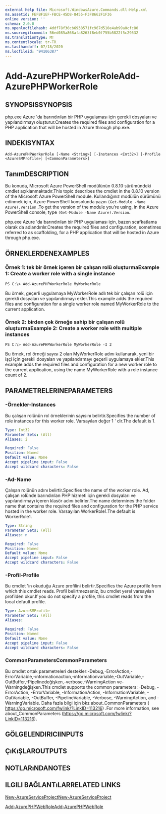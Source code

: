 ```yaml
---
external help file: Microsoft.WindowsAzure.Commands.dll-Help.xml
ms.assetid: FEFBF1EF-FBCE-45D8-8455-F3F8662F1F36
online version: ''
schema: 2.0.0
ms.openlocfilehash: 4ddf78f30cb6938571fc967d510e4ab99a0cfc80
ms.sourcegitcommit: 56ed085a868afa8263f8eb0f755b5822f5c29532
ms.translationtype: MT
ms.contentlocale: tr-TR
ms.lasthandoff: 07/18/2020
ms.locfileid: "94106387"
---
```

# <span data-ttu-id="b1881-101">Add-AzurePHPWorkerRole</span><span class="sxs-lookup"><span data-stu-id="b1881-101">Add-AzurePHPWorkerRole</span></span>

## <span data-ttu-id="b1881-102">SYNOPSIS</span><span class="sxs-lookup"><span data-stu-id="b1881-102">SYNOPSIS</span></span>
<span data-ttu-id="b1881-103">php.exe Azure 'da barındırılan bir PHP uygulaması için gerekli dosyaları ve yapılandırmayı oluşturur.</span><span class="sxs-lookup"><span data-stu-id="b1881-103">Creates the required files and configuration for a PHP application that will be hosted in Azure through php.exe.</span></span>

## <span data-ttu-id="b1881-104">INDEKI</span><span class="sxs-lookup"><span data-stu-id="b1881-104">SYNTAX</span></span>

```
Add-AzurePHPWorkerRole [-Name <String>] [-Instances <Int32>] [-Profile <AzureSMProfile>] [<CommonParameters>]
```

## <span data-ttu-id="b1881-105">Tanım</span><span class="sxs-lookup"><span data-stu-id="b1881-105">DESCRIPTION</span></span>
<span data-ttu-id="b1881-106">Bu konuda, Microsoft Azure PowerShell modülünün 0.8.10 sürümündeki cmdlet açıklanmaktadır.</span><span class="sxs-lookup"><span data-stu-id="b1881-106">This topic describes the cmdlet in the 0.8.10 version of the Microsoft Azure PowerShell module.</span></span>
<span data-ttu-id="b1881-107">Kullandığınız modülün sürümünü edinmek için, Azure PowerShell konsolunda yazın `(Get-Module -Name Azure).Version` .</span><span class="sxs-lookup"><span data-stu-id="b1881-107">To get the version of the module you're using, in the Azure PowerShell console, type `(Get-Module -Name Azure).Version`.</span></span>

<span data-ttu-id="b1881-108">php.exe Azure 'da barındırılan bir PHP uygulaması için, bazen scafkatlama olarak da adlandırılır.</span><span class="sxs-lookup"><span data-stu-id="b1881-108">Creates the required files and configuration, sometimes referred to as scaffolding, for a PHP application that will be hosted in Azure through php.exe.</span></span>

## <span data-ttu-id="b1881-109">ÖRNEKLERDEN</span><span class="sxs-lookup"><span data-stu-id="b1881-109">EXAMPLES</span></span>

### <span data-ttu-id="b1881-110">Örnek 1: tek bir örnek içeren bir çalışan rolü oluşturma</span><span class="sxs-lookup"><span data-stu-id="b1881-110">Example 1: Create a worker role with a single instance</span></span>
```
PS C:\> Add-AzurePHPWorkerRole MyWorkerRole
```

<span data-ttu-id="b1881-111">Bu örnek, geçerli uygulamaya MyWorkerRole adlı tek bir çalışan rolü için gerekli dosyaları ve yapılandırmayı ekler.</span><span class="sxs-lookup"><span data-stu-id="b1881-111">This example adds the required files and configuration for a single worker role named MyWorkerRole to the current application.</span></span>

### <span data-ttu-id="b1881-112">Örnek 2: birden çok örneğe sahip bir çalışan rolü oluşturma</span><span class="sxs-lookup"><span data-stu-id="b1881-112">Example 2: Create a worker role with multiple instances</span></span>
```
PS C:\> Add-AzurePHPWorkerRole MyWorkerRole -I 2
```

<span data-ttu-id="b1881-113">Bu örnek, rol örneği sayısı 2 olan MyWorkerRole adını kullanarak, yeni bir işçi için gerekli dosyaları ve yapılandırmayı geçerli uygulamaya ekler.</span><span class="sxs-lookup"><span data-stu-id="b1881-113">This example adds the required files and configuration for a new worker role to the current application, using the name MyWorkerRole with a role instance count of 2.</span></span>

## <span data-ttu-id="b1881-114">PARAMETRELERINE</span><span class="sxs-lookup"><span data-stu-id="b1881-114">PARAMETERS</span></span>

### <span data-ttu-id="b1881-115">-Örnekler</span><span class="sxs-lookup"><span data-stu-id="b1881-115">-Instances</span></span>
<span data-ttu-id="b1881-116">Bu çalışan rolünün rol örneklerinin sayısını belirtir.</span><span class="sxs-lookup"><span data-stu-id="b1881-116">Specifies the number of role instances for this worker role.</span></span>
<span data-ttu-id="b1881-117">Varsayılan değer 1 ' dir.</span><span class="sxs-lookup"><span data-stu-id="b1881-117">The default is 1.</span></span>

```yaml
Type: Int32
Parameter Sets: (All)
Aliases: i

Required: False
Position: Named
Default value: None
Accept pipeline input: False
Accept wildcard characters: False
```

### <span data-ttu-id="b1881-118">-Ad</span><span class="sxs-lookup"><span data-stu-id="b1881-118">-Name</span></span>
<span data-ttu-id="b1881-119">Çalışan rolünün adını belirtir.</span><span class="sxs-lookup"><span data-stu-id="b1881-119">Specifies the name of the worker role.</span></span>
<span data-ttu-id="b1881-120">Ad, çalışan rolünde barındırılan PHP hizmeti için gerekli dosyaları ve yapılandırmayı içeren klasör adını belirler.</span><span class="sxs-lookup"><span data-stu-id="b1881-120">The name determines the folder name that contains the required files and configuration for the PHP service hosted in the worker role.</span></span>
<span data-ttu-id="b1881-121">Varsayılan WorkerRole1.</span><span class="sxs-lookup"><span data-stu-id="b1881-121">The default is WorkerRole1.</span></span>

```yaml
Type: String
Parameter Sets: (All)
Aliases: n

Required: False
Position: Named
Default value: None
Accept pipeline input: False
Accept wildcard characters: False
```

### <span data-ttu-id="b1881-122">-Profil</span><span class="sxs-lookup"><span data-stu-id="b1881-122">-Profile</span></span>
<span data-ttu-id="b1881-123">Bu cmdlet 'in okuduğu Azure profilini belirtir.</span><span class="sxs-lookup"><span data-stu-id="b1881-123">Specifies the Azure profile from which this cmdlet reads.</span></span>
<span data-ttu-id="b1881-124">Profil belirtmezseniz, bu cmdlet yerel varsayılan profilden okur.</span><span class="sxs-lookup"><span data-stu-id="b1881-124">If you do not specify a profile, this cmdlet reads from the local default profile.</span></span>

```yaml
Type: AzureSMProfile
Parameter Sets: (All)
Aliases: 

Required: False
Position: Named
Default value: None
Accept pipeline input: False
Accept wildcard characters: False
```

### <span data-ttu-id="b1881-125">CommonParameters</span><span class="sxs-lookup"><span data-stu-id="b1881-125">CommonParameters</span></span>
<span data-ttu-id="b1881-126">Bu cmdlet ortak parametreleri destekler:-Debug,-ErrorAction,-ErrorVariable,-ınformationaction,-ınformationvariable,-OutVariable,-OutBuffer,-Pipelinedeğişken,-verbose,-WarningAction ve-Warningdeğişken.</span><span class="sxs-lookup"><span data-stu-id="b1881-126">This cmdlet supports the common parameters: -Debug, -ErrorAction, -ErrorVariable, -InformationAction, -InformationVariable, -OutVariable, -OutBuffer, -PipelineVariable, -Verbose, -WarningAction, and -WarningVariable.</span></span> <span data-ttu-id="b1881-127">Daha fazla bilgi için bkz about_CommonParameters ( https://go.microsoft.com/fwlink/?LinkID=113216) .</span><span class="sxs-lookup"><span data-stu-id="b1881-127">For more information, see about_CommonParameters (https://go.microsoft.com/fwlink/?LinkID=113216).</span></span>

## <span data-ttu-id="b1881-128">GÖLGELENDIRICI</span><span class="sxs-lookup"><span data-stu-id="b1881-128">INPUTS</span></span>

## <span data-ttu-id="b1881-129">ÇıKıŞLAR</span><span class="sxs-lookup"><span data-stu-id="b1881-129">OUTPUTS</span></span>

## <span data-ttu-id="b1881-130">NOTLARıNDA</span><span class="sxs-lookup"><span data-stu-id="b1881-130">NOTES</span></span>

## <span data-ttu-id="b1881-131">ILGILI BAĞLANTıLAR</span><span class="sxs-lookup"><span data-stu-id="b1881-131">RELATED LINKS</span></span>

[<span data-ttu-id="b1881-132">New-AzureServiceProject</span><span class="sxs-lookup"><span data-stu-id="b1881-132">New-AzureServiceProject</span></span>](./New-AzureServiceProject.md)

[<span data-ttu-id="b1881-133">Add-AzurePHPWebRole</span><span class="sxs-lookup"><span data-stu-id="b1881-133">Add-AzurePHPWebRole</span></span>](./Add-AzurePHPWebRole.md)


